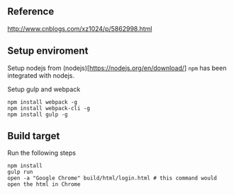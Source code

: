 ## Reference

http://www.cnblogs.com/xz1024/p/5862998.html

## Setup enviroment

Setup nodejs from (nodejs)[https://nodejs.org/en/download/]
`npm` has been integrated with nodejs.

Setup gulp and webpack
```
npm install webpack -g
npm install webpack-cli -g
npm install gulp -g

```
## Build target
Run the following steps
```
npm install
gulp run
open -a "Google Chrome" build/html/login.html # this command would open the html in Chrome
```
